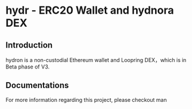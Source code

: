 # hydr - ERC20 Wallet and hydnora DEX

## Introduction

hydron is a non-custodial Ethereum wallet and Loopring DEX，which is in Beta phase of V3. 

## Documentations
For more information regarding this project, please checkout man



